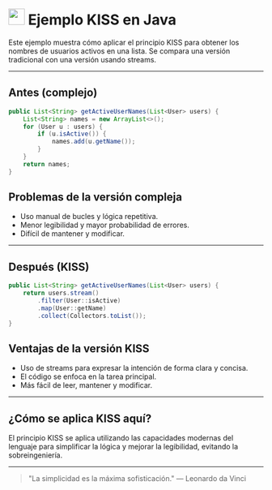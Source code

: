 # <img src="https://cdn.jsdelivr.net/gh/devicons/devicon/icons/java/java-original.svg" width="32"/> Ejemplo KISS en Java

Este ejemplo muestra cómo aplicar el principio KISS para obtener los nombres de usuarios activos en una lista. Se compara una versión tradicional con una versión usando streams.

---

## Antes (complejo)
```java
public List<String> getActiveUserNames(List<User> users) {
    List<String> names = new ArrayList<>();
    for (User u : users) {
        if (u.isActive()) {
            names.add(u.getName());
        }
    }
    return names;
}
```

## Problemas de la versión compleja
- Uso manual de bucles y lógica repetitiva.
- Menor legibilidad y mayor probabilidad de errores.
- Difícil de mantener y modificar.

---

## Después (KISS)
```java
public List<String> getActiveUserNames(List<User> users) {
    return users.stream()
        .filter(User::isActive)
        .map(User::getName)
        .collect(Collectors.toList());
}
```

## Ventajas de la versión KISS
- Uso de streams para expresar la intención de forma clara y concisa.
- El código se enfoca en la tarea principal.
- Más fácil de leer, mantener y modificar.

---

## ¿Cómo se aplica KISS aquí?
El principio KISS se aplica utilizando las capacidades modernas del lenguaje para simplificar la lógica y mejorar la legibilidad, evitando la sobreingeniería.

---

> "La simplicidad es la máxima sofisticación." — Leonardo da Vinci
